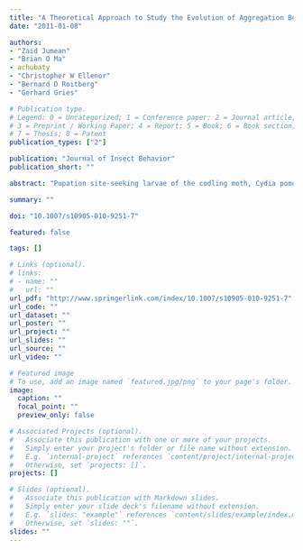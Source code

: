 ```yaml
---
title: "A Theoretical Approach to Study the Evolution of Aggregation Behavior by Larval Codling Moth, Cydia pomonella (Lepidoptera: Tortricidae)"
date: "2011-01-08"

authors:
- "Zaid Jumean"
- "Brian O Ma"
- achubaty
- "Christopher W Ellenor"
- "Bernard D Roitberg"
- "Gerhard Gries"

# Publication type.
# Legend: 0 = Uncategorized; 1 = Conference paper; 2 = Journal article;
# 3 = Preprint / Working Paper; 4 = Report; 5 = Book; 6 = Book section;
# 7 = Thesis; 8 = Patent
publication_types: ["2"]

publication: "Journal of Insect Behavior"
publication_short: ""

abstract: "Pupation site-seeking larvae of the codling moth, Cydia pomonella, aggregate in response to aggregation pheromone produced by cocoon-spinning conspecific larvae. Larvae that pupate in an aggregation rather than in solitude may experience a lower rate of parasitism by the parasitoid Mastrus ridibundus. Additionally, adults eclosing from a larval aggregation may encounter mates more rapidly at the site of eclosion (on-site) than away from that site (off-site). We employed an evolutionary simulation to determine the effect of several ecological parameters on the evolution of larval aggregation behavior. These parameters included (i) the probability of mate encounter off-site; (ii) the time available for finding a mate; and (iii) the population density of parasitoids and their rate of larval parasitism. The model predicts that larval aggregation behavior is selected for when the probability of off-site mate encounter is low, the time to locate mates is short, and egg-limited parasitoids are at high population levels. We also show that aggregations reduce the risk of parasitism through dilution effects. The parameters found to favour the evolution of larval aggregation behavior are consistent with life history traits exhibited by C. pomonella."

summary: ""

doi: "10.1007/s10905-010-9251-7"

featured: false

tags: []

# Links (optional).
# links:
# - name: ""
#   url: ""
url_pdf: "http://www.springerlink.com/index/10.1007/s10905-010-9251-7"
url_code: ""
url_dataset: ""
url_poster: ""
url_project: ""
url_slides: ""
url_source: ""
url_video: ""

# Featured image
# To use, add an image named `featured.jpg/png` to your page's folder. 
image:
  caption: ""
  focal_point: ""
  preview_only: false

# Associated Projects (optional).
#   Associate this publication with one or more of your projects.
#   Simply enter your project's folder or file name without extension.
#   E.g. `internal-project` references `content/project/internal-project/index.md`.
#   Otherwise, set `projects: []`.
projects: []

# Slides (optional).
#   Associate this publication with Markdown slides.
#   Simply enter your slide deck's filename without extension.
#   E.g. `slides: "example"` references `content/slides/example/index.md`.
#   Otherwise, set `slides: ""`.
slides: ""
---
```

